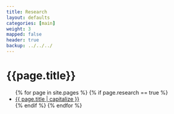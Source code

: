 ```yaml
---
title: Research 
layout: defaults
categories: [main]
weight: 3
mapped: false
header: true
backup: ../../../
---
```


# {{page.title}} 

<ul class="fa-ul">
{% for page in site.pages %}
{% if page.research == true %}
<li><i class="fa-li fa fa-arrow-right"></i><a class="major" href="{{ page.url }}">{{ page.title | capitalize }}</a> </li>
{% endif %} 
{% endfor %}
</ul>

